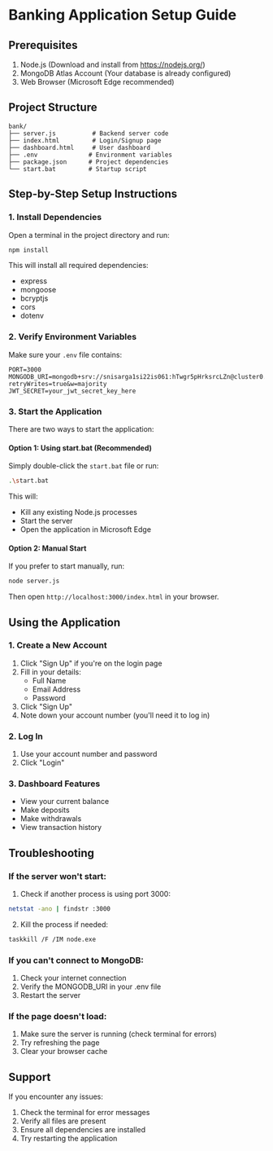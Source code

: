 # Banking Application Setup Guide

## Prerequisites
1. Node.js (Download and install from https://nodejs.org/)
2. MongoDB Atlas Account (Your database is already configured)
3. Web Browser (Microsoft Edge recommended)

## Project Structure
```
bank/
├── server.js          # Backend server code
├── index.html         # Login/Signup page
├── dashboard.html     # User dashboard
├── .env              # Environment variables
├── package.json      # Project dependencies
└── start.bat         # Startup script
```

## Step-by-Step Setup Instructions

### 1. Install Dependencies
Open a terminal in the project directory and run:
```bash
npm install
```
This will install all required dependencies:
- express
- mongoose
- bcryptjs
- cors
- dotenv

### 2. Verify Environment Variables
Make sure your `.env` file contains:
```env
PORT=3000
MONGODB_URI=mongodb+srv://snisarga1si22is061:hTwgr5pHrksrcLZn@cluster0.mnjxb.mongodb.net/bankingApp?retryWrites=true&w=majority
JWT_SECRET=your_jwt_secret_key_here
```

### 3. Start the Application
There are two ways to start the application:

#### Option 1: Using start.bat (Recommended)
Simply double-click the `start.bat` file or run:
```bash
.\start.bat
```
This will:
- Kill any existing Node.js processes
- Start the server
- Open the application in Microsoft Edge

#### Option 2: Manual Start
If you prefer to start manually, run:
```bash
node server.js
```
Then open `http://localhost:3000/index.html` in your browser.

## Using the Application

### 1. Create a New Account
1. Click "Sign Up" if you're on the login page
2. Fill in your details:
   - Full Name
   - Email Address
   - Password
3. Click "Sign Up"
4. Note down your account number (you'll need it to log in)

### 2. Log In
1. Use your account number and password
2. Click "Login"

### 3. Dashboard Features
- View your current balance
- Make deposits
- Make withdrawals
- View transaction history

## Troubleshooting

### If the server won't start:
1. Check if another process is using port 3000:
```bash
netstat -ano | findstr :3000
```
2. Kill the process if needed:
```bash
taskkill /F /IM node.exe
```

### If you can't connect to MongoDB:
1. Check your internet connection
2. Verify the MONGODB_URI in your .env file
3. Restart the server

### If the page doesn't load:
1. Make sure the server is running (check terminal for errors)
2. Try refreshing the page
3. Clear your browser cache

## Support
If you encounter any issues:
1. Check the terminal for error messages
2. Verify all files are present
3. Ensure all dependencies are installed
4. Try restarting the application
